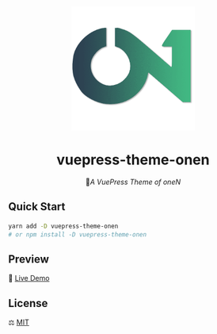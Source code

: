<div align="center">
  <img
    alt="logo" width="250px" height="250px"
    src=".\images\logo.png"
  >
  <h1>vuepress-theme-onen</h1>
  🎈<em>A VuePress Theme of oneN</em>
</div>

## Quick Start

```sh
yarn add -D vuepress-theme-onen
# or npm install -D vuepress-theme-onen
```

## Preview

🔗 [Live Demo](https://vincenthy.site)

## License

⚖ [MIT](https://github.com/Veminem/vuepress-theme-onen/blob/master/LICENSE)
